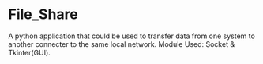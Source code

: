 # File_Share
A python application that could be used to transfer data from one system to another connecter to the same local network.
Module Used: Socket & Tkinter(GUI).
